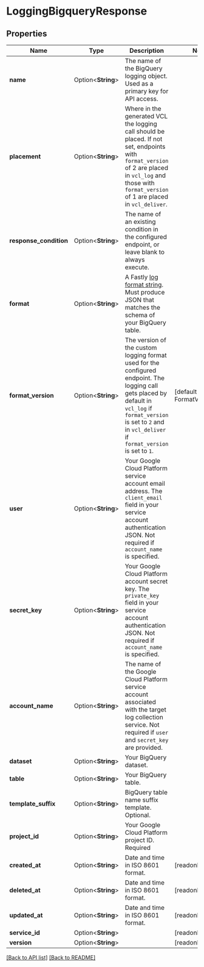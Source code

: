 # LoggingBigqueryResponse

## Properties

Name | Type | Description | Notes
------------ | ------------- | ------------- | -------------
**name** | Option<**String**> | The name of the BigQuery logging object. Used as a primary key for API access. | 
**placement** | Option<**String**> | Where in the generated VCL the logging call should be placed. If not set, endpoints with `format_version` of 2 are placed in `vcl_log` and those with `format_version` of 1 are placed in `vcl_deliver`.  | 
**response_condition** | Option<**String**> | The name of an existing condition in the configured endpoint, or leave blank to always execute. | 
**format** | Option<**String**> | A Fastly [log format string](https://docs.fastly.com/en/guides/custom-log-formats). Must produce JSON that matches the schema of your BigQuery table. | 
**format_version** | Option<**String**> | The version of the custom logging format used for the configured endpoint. The logging call gets placed by default in `vcl_log` if `format_version` is set to `2` and in `vcl_deliver` if `format_version` is set to `1`.  | [default to FormatVersion_v2]
**user** | Option<**String**> | Your Google Cloud Platform service account email address. The `client_email` field in your service account authentication JSON. Not required if `account_name` is specified. | 
**secret_key** | Option<**String**> | Your Google Cloud Platform account secret key. The `private_key` field in your service account authentication JSON. Not required if `account_name` is specified. | 
**account_name** | Option<**String**> | The name of the Google Cloud Platform service account associated with the target log collection service. Not required if `user` and `secret_key` are provided. | 
**dataset** | Option<**String**> | Your BigQuery dataset. | 
**table** | Option<**String**> | Your BigQuery table. | 
**template_suffix** | Option<**String**> | BigQuery table name suffix template. Optional. | 
**project_id** | Option<**String**> | Your Google Cloud Platform project ID. Required | 
**created_at** | Option<**String**> | Date and time in ISO 8601 format. | [readonly]
**deleted_at** | Option<**String**> | Date and time in ISO 8601 format. | [readonly]
**updated_at** | Option<**String**> | Date and time in ISO 8601 format. | [readonly]
**service_id** | Option<**String**> |  | [readonly]
**version** | Option<**String**> |  | [readonly]

[[Back to API list]](../README.md#documentation-for-api-endpoints) [[Back to README]](../README.md)


